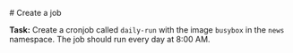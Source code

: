 # Create a job

**Task:** Create a cronjob called `daily-run` with the image `busybox` in the `news` namespace.
The job should run every day at 8:00 AM.

